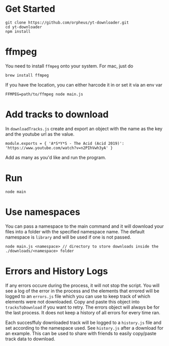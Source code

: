 # Get Started

```
git clone https://github.com/orpheus/yt-downloader.git
cd yt-downloader
npm install
```
# ffmpeg

You need to install `ffmpeg` onto your system. For mac, just do 

`brew install ffmpeg`

If you have the location, you can either harcode it in or set it via an env var

`FFMPEG=path/to/ffmpeg node main.js`

# Add tracks to download

In `downloadTracks.js` create and export an object with the name as the key and the youtube url as the value.

`module.exports = {
	'A*S*Y*S - The Acid (Acid 2019)': 'https://www.youtube.com/watch?v=n2PIhVwh3yA'
}`

Add as many as you'd like and run the program.

# Run

`node main`

# Use namespaces

You can pass a namespace to the main command and it will download your files into a folder with the specified namespace name. The default namespace is `library` and will be used if one is not passed.

`node main.js <namespace> // directory to store downloads inside the ./downloads/<namespace>
folder`

# Errors and History Logs

If any errors occure during the process, it will not stop the script. You will see a log of the error in the process and the elements that errored will be logged to an `errors.js` file which you can use to keep track of which elements were not downloaded. Copy and paste this object into `tracksToDownload` if you want to retry. The errors object will always be for the last process. It does not keep a history of all errors for every time ran.

Each succesffuly downloaded track will be logged to a `history.js` file and set according to the namespace used. See `history.js` after a download for an example. This can be used to share with friends to easily copy/paste track data to download.